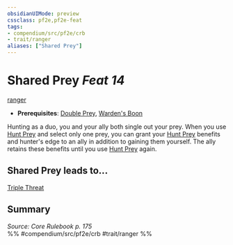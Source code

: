 ```yaml
---
obsidianUIMode: preview
cssclass: pf2e,pf2e-feat
tags:
- compendium/src/pf2e/crb
- trait/ranger
aliases: ["Shared Prey"]
---
```

# Shared Prey  *Feat 14*  
[ranger](Reference/Rules/Traits/ranger.md "Ranger Class Trait")  

- **Prerequisites**: [Double Prey](double-prey.md), [Warden's Boon](wardens-boon.md)

Hunting as a duo, you and your ally both single out your prey. When you use [Hunt Prey](hunt-prey.md) and select only one prey, you can grant your [Hunt Prey](hunt-prey.md) benefits and hunter's edge to an ally in addition to gaining them yourself. The ally retains these benefits until you use [Hunt Prey](hunt-prey.md) again.

## Shared Prey leads to...

[Triple Threat](triple-threat.md)

## Summary

*Source: Core Rulebook p. 175*  
%% #compendium/src/pf2e/crb #trait/ranger %%